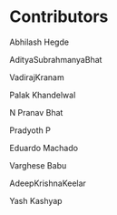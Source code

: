 # Contributors

Abhilash Hegde

AdityaSubrahmanyaBhat  

VadirajKranam  

Palak Khandelwal  

N Pranav Bhat  

Pradyoth P

Eduardo Machado  

Varghese Babu  

AdeepKrishnaKeelar  

Yash Kashyap

